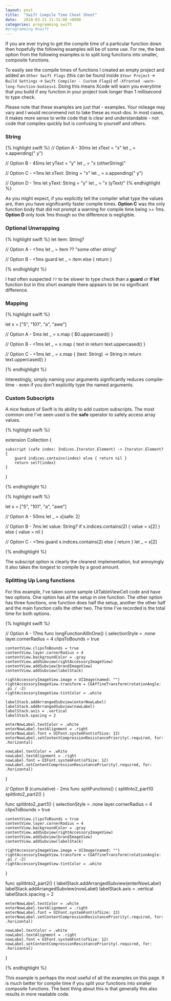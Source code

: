 ```yaml
---
layout: post
title:  "Swift Compile Time Cheat Sheet"
date:   2018-03-21 21:31:00 +0000
categories: programming swift
#programming #swift
---
```


If you are ever trying to get the compile time of a particular function down then hopefully the following examples will be of some use. For me, the best option from the following examples is to split long functions into smaller, composite functions.

To easily see the compile times of functions I created an empty project and added an `Other Swift Flags` (this can be found inside `$Your Project` -> `Build Settings` -> `Swift Compiler - Custom Flags`) of `-Xfronted -warn-long-function-bodies=1`. Doing this means Xcode will warn you everytime that you build if any function in your project took longer than 1 millisecond to type check.

Please note that these examples are just that - examples. Your mileage may vary and I would recommend not to take these as must-dos. In most cases, it makes more sense to write code that is clear and understandable - not code that compiles quickly but is confusing to yourself and others. 

### String

{% highlight swift %}
// Option A - 30ms
let xText = "x"
let _ = x.appending(" y") 

// Option B - 45ms
let yText = "y"
let _ = "x \(otherString)"

// Option C - <1ms
let xText: String = "x"
let _ = x.appending(" y")

// Option D - 1ms
let yText: String = "y"
let _ = "x \(yText)"
{% endhighlight %}

As you might expect, if you explicitly tell the compiler what type the values are, then you have significantly faster compile times. **Option C** was the only function body that did not prompt a warning for compile time being >= 1ms. **Option D** only took 1ms though so the difference is negligible.


### Optional Unwrapping

{% highlight swift %}
let item: String?

// Option A - <1ms
let _ = item ?? "some other string"

// Option B - <1ms
guard let _ = item else { return }

{% endhighlight %}

I had often suspected `??` to be slower to type check than a **guard** or **if let** function but in this short example there appears to be no significant difference.


### Mapping

{% highlight swift %}

let x = ["5", "101", "a", "awe"]

// Option A - 5ms
let _ = x.map {
            $0.uppercased()
        }

// Option B - <1ms
let _ = x.map { text in
            return text.uppercased()
        }

// Option C - <1ms
let _ = x.map { (text: String) -> String in
            return text.uppercased()
        }

{% endhighlight %}

Interestingly, simply naming your arguments significantly reduces compile-time - even if you don't explicitly type the named arguments.

### Custom Subscripts

A nice feature of Swift is its ability to add custom subscripts. The most common one I've seen used is the **safe** operator to safely access array values.

{% highlight swift %}

extension Collection {
    
    subscript (safe index: Indices.Iterator.Element) -> Iterator.Element? {
        guard indices.contains(index) else { return nil }
        return self[index]
    }
    
}

{% endhighlight %}


{% highlight swift %}

let x = ["5", "101", "a", "awe"]

// Option A - 50ms
let _ = x[safe: 2]

// Option B - 7ms
let value: String?
if x.indices.contains(2) {
    value = x[2]
} else {
    value = nil
}

// Option C - <1ms
guard x.indices.contains(2) else { return }
let _ = x[2]

{% endhighlight %}

The subscript option is clearly the cleanest implementation, but annoyingly it also takes the longest to compile by a good amount.

### Splitting Up Long functions

For this example, I've taken some sample UITableViewCell code and have two options. One option has all the setup in one function. The other option has three functions, one function does half the setup, another the other half and the main function calls the other two. The time I've recorded is the total time for both options.

{% highlight swift %}

// Option A - 17ms
func longFunctionAllInOne() {
    selectionStyle = .none
    layer.cornerRadius = 4
    clipsToBounds = true
    
    contentView.clipsToBounds = true
    contentView.layer.cornerRadius = 4
    contentView.backgroundColor = .gray
    contentView.addSubview(rightAccessoryImageView)
    contentView.addSubview(brandImageView)
    contentView.addSubview(labelStack)
    
    rightAccessoryImageView.image = UIImage(named: "")
    rightAccessoryImageView.transform = CGAffineTransform(rotationAngle: .pi / -2)
    rightAccessoryImageView.tintColor = .white
    
    labelStack.addArrangedSubview(enterNowLabel)
    labelStack.addArrangedSubview(nowLabel)
    labelStack.axis = .vertical
    labelStack.spacing = 2
    
    enterNowLabel.textColor = .white
    enterNowLabel.textAlignment = .right
    enterNowLabel.font = UIFont.systemFont(ofSize: 13)
    enterNowLabel.setContentCompressionResistancePriority(.required, for: .horizontal)
    
    nowLabel.textColor = .white
    nowLabel.textAlignment = .right
    nowLabel.font = UIFont.systemFont(ofSize: 12)
    nowLabel.setContentCompressionResistancePriority(.required, for: .horizontal)
}

// Option B (cumulative) - 2ms
func splitFunctions() {
    splitInto2_part1()
    splitInto2_part2()
}

func splitInto2_part1() {
    selectionStyle = .none
    layer.cornerRadius = 4
    clipsToBounds = true
    
    contentView.clipsToBounds = true
    contentView.layer.cornerRadius = 4
    contentView.backgroundColor = .gray
    contentView.addSubview(rightAccessoryImageView)
    contentView.addSubview(brandImageView)
    contentView.addSubview(labelStack)
    
    rightAccessoryImageView.image = UIImage(named: "")
    rightAccessoryImageView.transform = CGAffineTransform(rotationAngle: .pi / -2)
    rightAccessoryImageView.tintColor = .white
}

func splitInto2_part2() {
    labelStack.addArrangedSubview(enterNowLabel)
    labelStack.addArrangedSubview(nowLabel)
    labelStack.axis = .vertical
    labelStack.spacing = 2
    
    enterNowLabel.textColor = .white
    enterNowLabel.textAlignment = .right
    enterNowLabel.font = UIFont.systemFont(ofSize: 13)
    enterNowLabel.setContentCompressionResistancePriority(.required, for: .horizontal)
    
    nowLabel.textColor = .white
    nowLabel.textAlignment = .right
    nowLabel.font = UIFont.systemFont(ofSize: 12)
    nowLabel.setContentCompressionResistancePriority(.required, for: .horizontal)
}

{% endhighlight %}

This example is perhaps the most useful of all the examples on this page. It is much better for compile time if you split your functions into smaller composite functions. The best thing about this is that generally this also results in more readable code.
